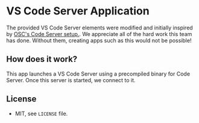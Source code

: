 # VS Code Server Application 

The provided VS Code Server elements were modified and initially inspired by 
[OSC's Code Server setup.](https://github.com/OSC/bc_osc_codeserver). We appreciate 
all of the hard work this team has done. Without them, creating apps such as this 
would not be possible! 

## How does it work?

This app launches a VS Code Server using a precompiled binary for Code Server. Once this server is started, we connect to it. 

## License

- MIT, see `LICENSE` file.
